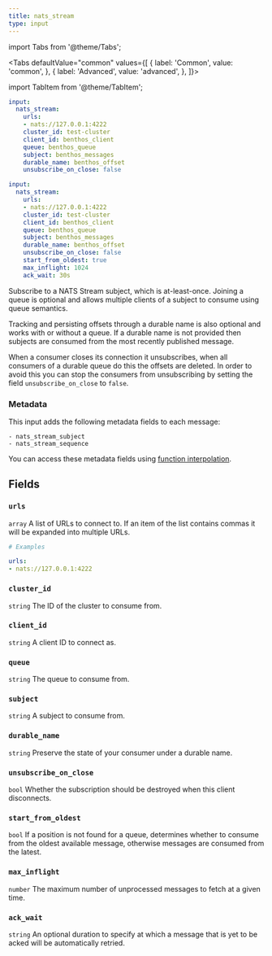 ```yaml
---
title: nats_stream
type: input
---
```



import Tabs from '@theme/Tabs';

<Tabs defaultValue="common" values={[
  { label: 'Common', value: 'common', },
  { label: 'Advanced', value: 'advanced', },
]}>

import TabItem from '@theme/TabItem';

<TabItem value="common">

```yaml
input:
  nats_stream:
    urls:
    - nats://127.0.0.1:4222
    cluster_id: test-cluster
    client_id: benthos_client
    queue: benthos_queue
    subject: benthos_messages
    durable_name: benthos_offset
    unsubscribe_on_close: false
```

</TabItem>
<TabItem value="advanced">

```yaml
input:
  nats_stream:
    urls:
    - nats://127.0.0.1:4222
    cluster_id: test-cluster
    client_id: benthos_client
    queue: benthos_queue
    subject: benthos_messages
    durable_name: benthos_offset
    unsubscribe_on_close: false
    start_from_oldest: true
    max_inflight: 1024
    ack_wait: 30s
```

</TabItem>
</Tabs>

Subscribe to a NATS Stream subject, which is at-least-once. Joining a queue is
optional and allows multiple clients of a subject to consume using queue
semantics.

Tracking and persisting offsets through a durable name is also optional and
works with or without a queue. If a durable name is not provided then subjects
are consumed from the most recently published message.

When a consumer closes its connection it unsubscribes, when all consumers of a
durable queue do this the offsets are deleted. In order to avoid this you can
stop the consumers from unsubscribing by setting the field
`unsubscribe_on_close` to `false`.

### Metadata

This input adds the following metadata fields to each message:

``` text
- nats_stream_subject
- nats_stream_sequence
```

You can access these metadata fields using
[function interpolation](/docs/configuration/interpolation#metadata).

## Fields

### `urls`

`array` A list of URLs to connect to. If an item of the list contains commas it will be expanded into multiple URLs.

```yaml
# Examples

urls:
- nats://127.0.0.1:4222
```

### `cluster_id`

`string` The ID of the cluster to consume from.

### `client_id`

`string` A client ID to connect as.

### `queue`

`string` The queue to consume from.

### `subject`

`string` A subject to consume from.

### `durable_name`

`string` Preserve the state of your consumer under a durable name.

### `unsubscribe_on_close`

`bool` Whether the subscription should be destroyed when this client disconnects.

### `start_from_oldest`

`bool` If a position is not found for a queue, determines whether to consume from the oldest available message, otherwise messages are consumed from the latest.

### `max_inflight`

`number` The maximum number of unprocessed messages to fetch at a given time.

### `ack_wait`

`string` An optional duration to specify at which a message that is yet to be acked will be automatically retried.


